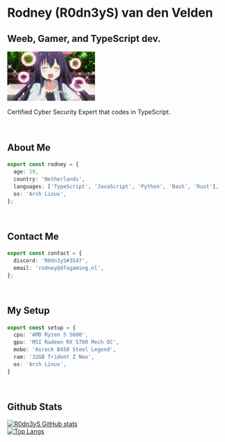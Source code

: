 # Rodney (R0dn3yS) van den Velden

## Weeb, Gamer, and TypeScript dev.

<img src="./resources/banner.gif" width="40%" />

<br>

Certified Cyber Security Expert that codes in TypeScript.

<br>

## About Me 
```typescript
export const rodney = {
  age: 19,
  country: 'Netherlands',
  languages: ['TypeScript', 'JavaScript', 'Python', 'Bash', 'Rust'],
  os: 'Arch Linux',
};
```

<br>

## Contact Me
```typescript
export const contact = {
  discord: 'R0dn3yS#3547',
  email: 'rodney@dfagaming.nl',
};
```

<br>

## My Setup
```typescript
export const setup = {
  cpu: 'AMD Ryzen 5 5600',
  gpu: 'MSI Radeon RX 5700 Mech OC',
  mobo: 'Asrock B450 Steel Legend',
  ram: '32GB Trident Z Neo',
  os: 'Arch Linux',
}
```

<br>

## Github Stats
[![R0dn3yS GitHub stats](https://github-readme-stats.vercel.app/api?username=R0dn3yS&count_private=true&show_icons=true&theme=midnight-purple)](https://github.com/R0dn3yS)
<br>
[![Top Langs](https://github-readme-stats.vercel.app/api/top-langs/?username=R0dn3yS&count_private=true&show_icons=true&theme=midnight-purple)](https://github.com/R0dn3yS)
